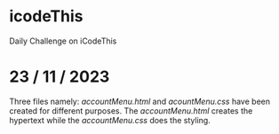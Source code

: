 # icodeThis

Daily Challenge on iCodeThis

# 23 / 11 / 2023

Three files namely: _accountMenu.html_ and _acountMenu.css_ have been created for different purposes. The _accountMenu.html_ creates the hypertext while the _accountMenu.css_ does the styling.
